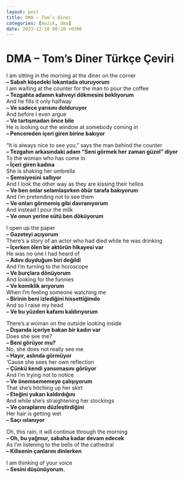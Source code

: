 ```yaml
---
layout: post
title: DMA – Tom’s Diner
categories: [muzik, dma]
date: 2023-12-10 00:10 +0300
---
```


# DMA – Tom’s Diner Türkçe Çeviri

I am sitting in the morning at the diner on the corner <br>
**– Sabah köşedeki lokantada oturuyorum <br>**
I am waiting at the counter for the man to pour the coffee <br>
**– Tezgahta adamın kahveyi dökmesini bekliyorum <br>**
And he fills it only halfway <br>
**– Ve sadece yarısını dolduruyor <br>**
And before I even argue <br>
**– Ve tartışmadan önce bile <br>**
He is looking out the window at somebody coming in <br>
**– Pencereden içeri giren birine bakıyor**

“It is always nice to see you,” says the man behind the counter <br>
**– Tezgahın arkasındaki adam “Seni görmek her zaman güzel” diyor <br>**
To the woman who has come in <br>
**– İçeri giren kadına <br>**
She is shaking her umbrella <br>
**– Şemsiyesini sallıyor <br>**
And I look the other way as they are kissing their hellos <br>
**– Ve ben onlar selamlaşırken öbür tarafa bakıyorum <br>**
And I’m pretending not to see them <br>
**– Ve onları görmemiş gibi davranıyorum <br>**
And instead I pour the milk <br>
**– Ve onun yerine sütü ben döküyorum**

I open up the paper <br>
**– Gazeteyi açıyorum <br>**
There’s a story of an actor who had died while he was drinking <br>
**– İçerken ölen bir aktörün hikayesi var <br>**
He was no one I had heard of <br>
**– Adını duyduğum biri değildi <br>**
And I’m turning to the horoscope <br>
**– Ve burçlara dönüyorum <br>**
And looking for the funnies <br>
**– Ve komiklik arıyorum <br>**
When I’m feeling someone watching me <br>
**– Birinin beni izlediğini hissettiğimde <br>**
And so I raise my head <br>
**– Ve bu yüzden kafamı kaldırıyorum**

There’s a woman on the outside looking inside <br>
**– Dışarıda içeriye bakan bir kadın var <br>**
Does she see me? <br>
**– Beni görüyor mu? <br>**
No, she does not really see me <br>
**– Hayır, aslında görmüyor <br>**
‘Cause she sees her own reflection <br>
**– Çünkü kendi yansımasını görüyor <br>**
And I’m trying not to notice <br>
**– Ve önemsememeye çalışıyorum <br>**
That she’s hitching up her skirt <br>
**– Eteğini yukarı kaldırdığını <br>**
And while she’s straightening her stockings <br>
**– Ve çoraplarını düzleştirdiğini <br>**
Her hair is getting wet <br>
**– Saçı ıslanıyor**

Oh, this rain, it will continue through the morning <br>
**– Oh, bu yağmur, sabaha kadar devam edecek <br>**
As I’m listening to the bells of the cathedral <br>
**– Kilisenin çanlarını dinlerken**

I am thinking of your voice <br>
**– Sesini düşünüyorum.**

